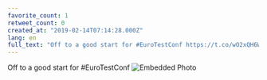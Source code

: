 ```yaml
---
favorite_count: 1
retweet_count: 0
created_at: "2019-02-14T07:14:28.000Z"
lang: en
full_text: "Off to a good start for #EuroTestConf https://t.co/wO2xQH6Wqi"
---
```


Off to a good start for #EuroTestConf
![Embedded Photo](https://twitter-media-coderbyheart.s3.eu-north-1.amazonaws.com/1095944346405429248-DzWTkOgXgAAh2QZ.jpg)
